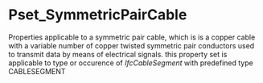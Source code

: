 # Pset_SymmetricPairCable

Properties applicable to a symmetric pair cable, which is is a copper cable with a variable number of copper twisted symmetric pair conductors used to transmit data by means of electrical signals. this property set is applicable to type or occurence of _IfcCableSegment_ with predefined type CABLESEGMENT
